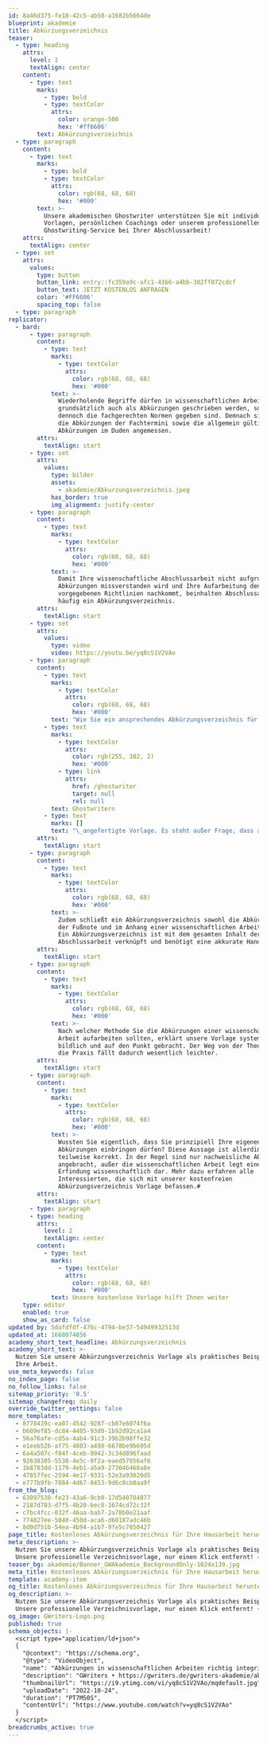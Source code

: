 ```yaml
---
id: 8a46d375-fe18-42c5-ab50-a1682b5664de
blueprint: akademie
title: Abkürzungsverzeichnis
teaser:
  - type: heading
    attrs:
      level: 1
      textAlign: center
    content:
      - type: text
        marks:
          - type: bold
          - type: textColor
            attrs:
              color: orange-500
              hex: '#ff6606'
        text: Abkürzungsverzeichnis
  - type: paragraph
    content:
      - type: text
        marks:
          - type: bold
          - type: textColor
            attrs:
              color: rgb(68, 68, 68)
              hex: '#000'
        text: >-
          Unsere akademischen Ghostwriter unterstützen Sie mit individuellen
          Vorlagen, persönlichen Coachings oder unserem professionellen
          Ghostwriting-Service bei Ihrer Abschlussarbeit!
    attrs:
      textAlign: center
  - type: set
    attrs:
      values:
        type: button
        button_link: entry::fc359a9c-afc1-43b6-a4bb-302ff072cdcf
        button_text: JETZT KOSTENLOS ANFRAGEN
        color: '#FF6606'
        spacing_top: false
  - type: paragraph
replicator:
  - bard:
      - type: paragraph
        content:
          - type: text
            marks:
              - type: textColor
                attrs:
                  color: rgb(68, 68, 68)
                  hex: '#000'
            text: >-
              Wiederholende Begriffe dürfen in wissenschaftlichen Arbeiten
              grundsätzlich auch als Abkürzungen geschrieben werden, sofern
              dennoch die fachgerechten Normen gegeben sind. Demnach sind allein
              die Abkürzungen der Fachtermini sowie die allgemein gültigen
              Abkürzungen im Duden angemessen.
        attrs:
          textAlign: start
      - type: set
        attrs:
          values:
            type: bilder
            assets:
              - akademie/Abkurzungsverzeichnis.jpeg
            has_border: true
            img_alignment: justify-center
      - type: paragraph
        content:
          - type: text
            marks:
              - type: textColor
                attrs:
                  color: rgb(68, 68, 68)
                  hex: '#000'
            text: >-
              Damit Ihre wissenschaftliche Abschlussarbeit nicht aufgrund von
              Abkürzungen missverstanden wird und Ihre Aufarbeitung den
              vorgegebenen Richtlinien nachkommt, beinhalten Abschlussarbeiten
              häufig ein Abkürzungsverzeichnis.
        attrs:
          textAlign: start
      - type: set
        attrs:
          values:
            type: video
            video: https://youtu.be/yq8cS1V2VAo
      - type: paragraph
        content:
          - type: text
            marks:
              - type: textColor
                attrs:
                  color: rgb(68, 68, 68)
                  hex: '#000'
            text: "Wie Sie ein ansprechendes Abkürzungsverzeichnis für eine akademische Abschlussarbeit erstellen, erklärt im Detail die von unseren akademischen\_"
          - type: text
            marks:
              - type: textColor
                attrs:
                  color: rgb(255, 102, 2)
                  hex: '#000'
              - type: link
                attrs:
                  href: /ghostwriter
                  target: null
                  rel: null
            text: Ghostwritern
          - type: text
            marks: []
            text: "\_angefertigte Vorlage. Es steht außer Frage, dass auch dieses Verzeichnis keine Willkür von Abkürzungen gewährt.\_Somit sollte gesagt sein, dass der Inhalt des Verzeichnisses zum Beispiel keine Standards (Zum Beispiel: Bzw.) beinhaltet und lediglich zum Beispiel Abkürzungen der Fachbegriffe, Institutionen oder Gesetze im Verzeichnis stehen."
        attrs:
          textAlign: start
      - type: paragraph
        content:
          - type: text
            marks:
              - type: textColor
                attrs:
                  color: rgb(68, 68, 68)
                  hex: '#000'
            text: >-
              Zudem schließt ein Abkürzungsverzeichnis sowohl die Abkürzungen in
              der Fußnote und im Anhang einer wissenschaftlichen Arbeit mit ein.
              Ein Abkürzungsverzeichnis ist mit dem gesamten Inhalt der
              Abschlussarbeit verknüpft und benötigt eine akkurate Handhabung.
        attrs:
          textAlign: start
      - type: paragraph
        content:
          - type: text
            marks:
              - type: textColor
                attrs:
                  color: rgb(68, 68, 68)
                  hex: '#000'
            text: >-
              Nach welcher Methode Sie die Abkürzungen einer wissenschaftlichen
              Arbeit aufarbeiten sollten, erklärt unsere Vorlage systematisch,
              bildlich und auf den Punkt gebracht. Der Weg von der Theorie in
              die Praxis fällt dadurch wesentlich leichter.
        attrs:
          textAlign: start
      - type: paragraph
        content:
          - type: text
            marks:
              - type: textColor
                attrs:
                  color: rgb(68, 68, 68)
                  hex: '#000'
            text: >-
              Wussten Sie eigentlich, dass Sie prinzipiell Ihre eigenen
              Abkürzungen einbringen dürfen? Diese Aussage ist allerdings nur
              teilweise korrekt. In der Regel sind nur nachweisliche Abkürzungen
              angebracht, außer die wissenschaftlichen Arbeit legt eine neue
              Erfindung wissenschaftlich dar. Mehr dazu erfahren alle
              Interessierten, die sich mit unserer kostenfreien
              Abkürzungsverzeichnis Vorlage befassen.#
        attrs:
          textAlign: start
      - type: paragraph
      - type: heading
        attrs:
          level: 2
          textAlign: center
        content:
          - type: text
            marks:
              - type: textColor
                attrs:
                  color: rgb(68, 68, 68)
                  hex: '#000'
            text: Unsere kostenlose Vorlage hilft Ihnen weiter
    type: editor
    enabled: true
    show_as_card: false
updated_by: 5dafdfdf-476c-4794-be37-54949932513d
updated_at: 1668074856
academy_short_text_headline: Abkürzungsverzeichnis
academy_short_text: >-
  Nutzen Sie unsere Abkürzungsverzeichnis Vorlage als praktisches Beispiel für
  Ihre Arbeit.
use_meta_keywords: false
no_index_page: false
no_follow_links: false
sitemap_priority: '0.5'
sitemap_changefreq: daily
override_twitter_settings: false
more_templates:
  - 8778439c-ea07-4542-9287-cb87e6074f6a
  - b609ef85-dc84-4405-93d0-1b92d92ca1a4
  - 56a76afe-cd5a-4ab4-91c3-39b2b98ffe32
  - e1eeb52b-af75-4803-a498-6678be9b695d
  - 6a4a507c-f04f-4ceb-9942-3c34d896faad
  - 92638305-5538-4e5c-9f2a-eaed57856af6
  - 1b8783dd-1179-4eb1-a5a9-27304b468a8e
  - 47857fec-2594-4e17-9331-52e3a93020d5
  - e777b9fb-7884-4d67-8453-9d6c8cb0aa9f
from_the_blog:
  - 63097538-fe23-43a6-9cb0-17d540704877
  - 2187d783-d7f5-4b20-bec8-1674cd72c32f
  - c7bc4fcc-032f-46aa-bab7-2a78b0e21aaf
  - 774827ee-5840-450d-aca6-d60187adc46b
  - 8d0d751b-54ea-4b94-a1b7-9fe5c7850427
page_title: Kostenloses Abkürzungsverzeichnis für Ihre Hausarbeit herunterladen
meta_description: >-
  Nutzen Sie unsere Abkürzungsverzeichnis Vorlage als praktisches Beispiel.
  Unsere professionelle Verzeichnisvorlage, nur einen Klick entfernt! ↘️↘️↘️
teaser_bg: akademie/Banner_GWAkademie_BackgroundOnly-1024x139.jpg
meta_title: Kostenloses Abkürzungsverzeichnis für Ihre Hausarbeit herunterladen
template: academy-item
og_title: Kostenloses Abkürzungsverzeichnis für Ihre Hausarbeit herunterladen
og_description: >-
  Nutzen Sie unsere Abkürzungsverzeichnis Vorlage als praktisches Beispiel.
  Unsere professionelle Verzeichnisvorlage, nur einen Klick entfernt! ↘️↘️↘️
og_image: GWriters-Logo.png
published: true
schema_objects: |-
  <script type="application/ld+json">
  {
    "@context": "https://schema.org",
    "@type": "VideoObject",
    "name": "Abkürzungen in wissenschaftlichen Arbeiten richtig integrieren - Abkürzungsverzeichnis",
    "description": "GWriters • https://gwriters.de/gwriters-akademie/abkuerzungsverzeichnis • Der Aufbau und die Formatierung von Abkürzungsverzeichnis in einer wissenschaftlichen Arbeit ist ein zentrales und wichtiges Thema. Viele Studenten, die zum ersten Mal ein Abkürzungsverzeichnis, erstellen müssen, stehen oft vor einer Herausforderung bei der richtigen Formatierung. Ein Abkürzungsverzeichnis zu erstellen ist ein wichtiger formaler Gesichtspunkt. Sie können das Abkürzungsverzeichnis von einem akademischen Ghostwriter erstellen lassen oder von einem Fachexperten (Lektorat, Korrektorat) alle Abkürzungen oder den Inhalt überprüfen lassen. Wenn Sie Hilfe bei der Erstellung eines Abkürzungsverzeichnisses benötigen, dann ist GWriters hier der richtige Ansprechpartner.",
    "thumbnailUrl": "https://i9.ytimg.com/vi/yq8cS1V2VAo/mqdefault.jpg?v=6358fe0f&sqp=CPC1rpsG&rs=AOn4CLBQne1dzNRxtXG8ehnHN5mxAUM6KQ",
    "uploadDate": "2022-10-24",
    "duration": "PT7M50S",
    "contentUrl": "https://www.youtube.com/watch?v=yq8cS1V2VAo"
  }
  </script>
breadcrumbs_active: true
---
```


